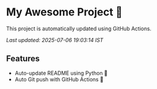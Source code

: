 # My Awesome Project 🚀

This project is automatically updated using GitHub Actions.

_Last updated: 2025-07-06 19:03:14 IST_

## Features
- Auto-update README using Python 🐍
- Auto Git push with GitHub Actions 🤖
